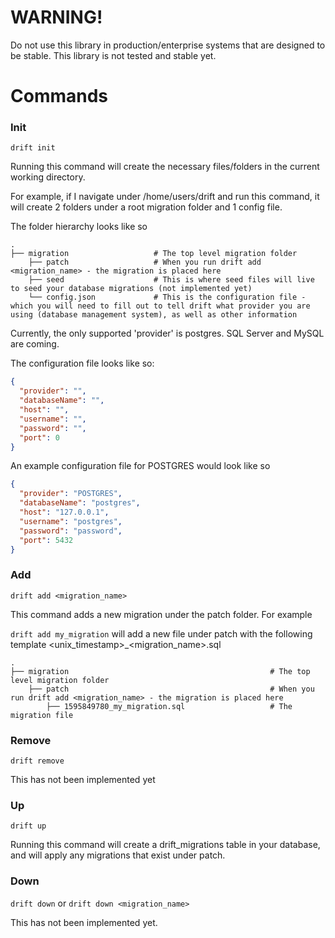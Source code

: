 # WARNING!
Do not use this library in production/enterprise systems that are designed to be stable. This library is not tested and stable yet.  

# Commands

### Init
`drift init`

Running this command will create the necessary files/folders in the current working directory.

For example, if I navigate under /home/users/drift and run this command, it will create 2 folders under a root migration folder and 1 config file. 

The folder hierarchy looks like so

    .
    ├── migration                   # The top level migration folder
        ├── patch                   # When you run drift add <migration_name> - the migration is placed here
        ├── seed                    # This is where seed files will live to seed your database migrations (not implemented yet)
        └── config.json             # This is the configuration file - which you will need to fill out to tell drift what provider you are using (database management system), as well as other information
        
        
Currently, the only supported 'provider' is postgres. SQL Server and MySQL are coming.

The configuration file looks like so:
```json
{
  "provider": "",
  "databaseName": "",
  "host": "",
  "username": "",
  "password": "",
  "port": 0
}
```

An example configuration file for POSTGRES would look like so

```json
{
  "provider": "POSTGRES",
  "databaseName": "postgres",
  "host": "127.0.0.1",
  "username": "postgres",
  "password": "password",
  "port": 5432
}
```

### Add

`drift add <migration_name>`

This command adds a new migration under the patch folder. For example

`drift add my_migration` will add a new file under patch with the following template <unix_timestamp>_<migration_name>.sql

    .
    ├── migration                                             # The top level migration folder
        ├── patch                                             # When you run drift add <migration_name> - the migration is placed here
            ├── 1595849780_my_migration.sql                   # The migration file


### Remove

`drift remove`

This has not been implemented yet

### Up
`drift up`

Running this command will create a drift_migrations table in your database, and will apply any migrations that exist under patch.

### Down
`drift down` or `drift down <migration_name>`

This has not been implemented yet. 
